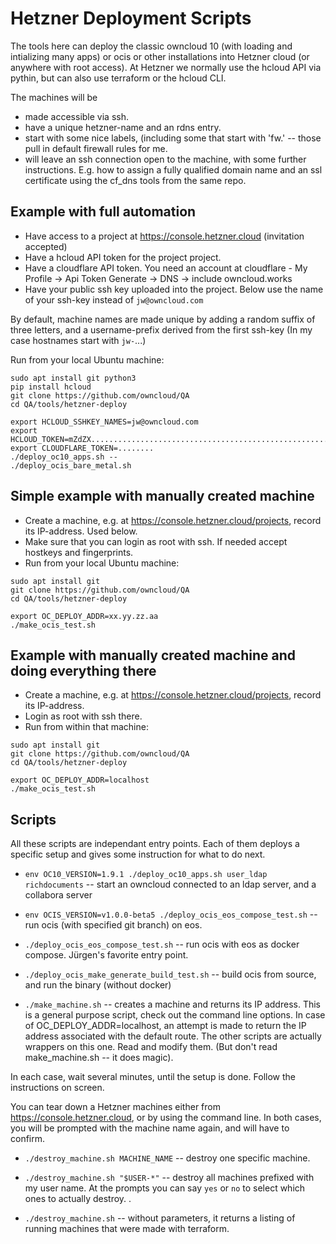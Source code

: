 # Hetzner Deployment Scripts

The tools here can deploy the classic owncloud 10 (with loading and intializing many apps) or ocis or other installations into Hetzner cloud
(or anywhere with root access).
At Hetzner we normally use the hcloud API via pythin, but can also use terraform or the hcloud CLI.

The machines will be
- made accessible via ssh.
- have a unique hetzner-name and an rdns entry.
- start with some nice labels, (including some that start with 'fw.' -- those pull in default firewall rules for me.
- will leave an ssh connection open to the machine, with some further instructions. E.g. how to assign a fully qualified domain name
  and an ssl certificate using the cf_dns tools from the same repo.

## Example with full automation

* Have access to a project at https://console.hetzner.cloud (invitation accepted)
* Have a hcloud API token for the project project.
* Have a cloudflare API token. You need an account at cloudflare - My Profile -> Api Token Generate -> DNS -> include owncloud.works
* Have your public ssh key uploaded into the project. Below use the name of your ssh-key instead of `jw@owncloud.com`

By default, machine names are made unique by adding a random suffix of three letters, and a username-prefix derived from the first ssh-key (In my case hostnames start with `jw-`...)

Run from your local Ubuntu machine:

```
sudo apt install git python3
pip install hcloud
git clone https://github.com/owncloud/QA
cd QA/tools/hetzner-deploy

export HCLOUD_SSHKEY_NAMES=jw@owncloud.com
export HCLOUD_TOKEN=mZdZX......................................................L8bml
export CLOUDFLARE_TOKEN=........
./deploy_oc10_apps.sh --
./deploy_ocis_bare_metal.sh
```

## Simple example with manually created machine

* Create a machine, e.g. at https://console.hetzner.cloud/projects, record its IP-address. Used below.
* Make sure that you can login as root with ssh. If needed accept hostkeys and fingerprints.
* Run from your local Ubuntu machine:

```
sudo apt install git
git clone https://github.com/owncloud/QA
cd QA/tools/hetzner-deploy

export OC_DEPLOY_ADDR=xx.yy.zz.aa
./make_ocis_test.sh
```


## Example with manually created machine and doing everything there

* Create a machine, e.g. at https://console.hetzner.cloud/projects, record its IP-address.
* Login as root with ssh there.
* Run from within that machine:

```
sudo apt install git
git clone https://github.com/owncloud/QA
cd QA/tools/hetzner-deploy

export OC_DEPLOY_ADDR=localhost
./make_ocis_test.sh
```

## Scripts

All these scripts are independant entry points. Each of them deploys a specific setup
and gives some instruction for what to do next.

 * `env OC10_VERSION=1.9.1 ./deploy_oc10_apps.sh user_ldap richdocuments` -- start an owncloud connected to an ldap server, and a collabora server

 * `env OCIS_VERSION=v1.0.0-beta5 ./deploy_ocis_eos_compose_test.sh` -- run ocis (with specified git branch) on eos.

 * `./deploy_ocis_eos_compose_test.sh` -- run ocis with eos as docker compose. Jürgen's favorite entry point.

 * `./deploy_ocis_make_generate_build_test.sh` -- build ocis from source, and run the binary (without docker)

 * `./make_machine.sh` -- creates a machine and returns its IP address.
   This is a general purpose script, check out the command line options.
   In case of OC_DEPLOY_ADDR=localhost, an attempt is made to return the IP address associated with the default route.
   The other scripts are actually wrappers on this one. Read and modify them. (But don't read make_machine.sh -- it does magic).

In each case, wait several minutes, until the setup is done.
Follow the instructions on screen.

You can tear down a Hetzner machines either from https://console.hetzner.cloud, or by using the command line.
In both cases, you will be prompted with the machine name again, and will have to confirm.

  * `./destroy_machine.sh MACHINE_NAME` -- destroy one specific machine.

  * `./destroy_machine.sh "$USER-*"` -- destroy all machines prefixed with my user name. At the prompts you can say `yes` or `no` to select which ones to actually destroy.
  .
  * `./destroy_machine.sh` -- without parameters, it returns a listing of running machines that were made with terraform.


